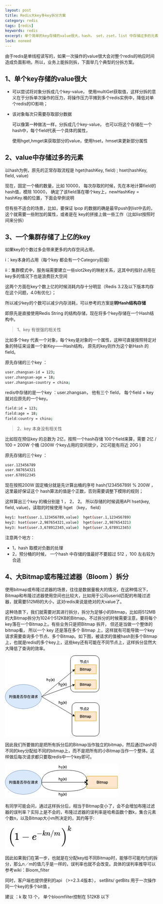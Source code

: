 ```yaml
---
layout: post
title: Redis大key多key拆分方案
category: redis
tags: [redis]
keywords: redis
excerpt: 单个简单的key存储的value很大，hash， set，zset，list 中存储过多的元素（以万为单位），一个集群存储了上亿的key，Key 本身过多也带来了更多的空间占用
lock: noneed
---
```


由于redis是单线程读写的，如果一次操作的value很大会对整个redis的响应时间造成负面影响，所以，业务上能拆则拆，下面举几个典型的分拆方案。

## 1、单个key存储的value很大

- 可以尝试将对象分拆成几个key-value， 使用multiGet获取值，这样分拆的意义在于分拆单次操作的压力，将操作压力平摊到多个redis实例中，降低对单个redis的IO影响；

- 该对象每次只需要存取部分数据

  可以像第一种做法一样，分拆成几个key-value，  也可以将这个存储在一个hash中，每个field代表一个具体的属性，

  使用hget,hmget来获取部分的value，使用hset，hmset来更新部分属性  

## 2、value中存储过多的元素

以hash为例，原先的正常存取流程是  hget(hashKey, field) ; hset(hashKey, field, value)

现在，固定一个桶的数量，比如 10000， 每次存取的时候，先在本地计算field的hash值，模除 10000， 确定了该field落在哪个key上，newHashKey = hashKey.桶的位置，下面会举例说明

但有些不适合的场景，比如，要保证 lpop 的数据的确是最早push到list中去的，这个就需要一些附加的属性，或者是在 key的拼接上做一些工作（比如list按照时间来分拆）

## 3、一个集群存储了上亿的key

如果key的个数过多会带来更多的内存空间占用，

   i：key本身的占用（每个key 都会有一个Category前缀）

   ii：集群模式中，服务端需要建立一些slot2key的映射关系，这其中的指针占用在key多的情况下也是浪费巨大空间

   这两个方面在key个数上亿的时候消耗内存十分明显（Redis 3.2及以下版本均存在这个问题，4.0有优化）；

所以减少key的个数可以减少内存消耗，可以参考的方案是**转Hash结构存储**

即原先是直接使用Redis String 的结构存储，现在将多个key存储在一个Hash结构中。

> 1、key 有很强的相关性

比如多个key 代表一个对象，每个key是对象的一个属性，这种可直接按照特定对象的特征来设置一个新Key——Hash结构， 原先的key则作为这个新Hash 的field。

原先存储的三个key ：

```sh
user.zhangsan-id = 123;  
user.zhangsan-age = 18; 
user.zhangsan-country = china; 
```

redis中存储的是一个key ：user.zhangsan， 他有三个 field， 每个field + key 就对应原先的一个key。

```sh
field:id = 123; 
field:age = 18; 
field:country = china;
```

> 2、key 本身没有相关性

比如现在预估key 的总数为 2亿，按照一个hash存储 100个field来算，需要 2亿 / 100 = 200W 个桶 (200W 个key占用的空间很少，2亿可能有将近 20G )

原先存储的三个key ：

```sh
user.123456789  
user.987654321
user.678912345
```

现在按照200W 固定桶分就是先计算出桶的序号 hash(123456789)  % 200W ， 这里最好保证这个 hash算法的值是个正数，否则需要调整下模除的规则；

这样算出三个key 的桶分别是   1 ， 2， 2。  所以存储的时候调用API   hset(key,  field, value)，读取的时候使用 hget （key， field） 

```sh
key1: hset(user.1,123456789,value)  hget(user.1,123456789)
key2: hset(user.2,987654321,value)  hget(user.2,987654321)
key3: hset(user.3,678912345,value)  hget(user.3,678912345)
```

注意两个地方：

- 1，hash 取模对负数的处理
- 2，预分桶的时候， 一个hash 中存储的值最好不要超过 512 ，100 左右较为合适

## 4、大Bitmap或布隆过滤器（Bloom ）拆分

使用bitmap或布隆过滤器的场景，往往是数据量极大的情况，在这种情况下，Bitmap和布隆过滤器使用空间也比较大，比如用于公司userid匹配的布隆过滤器，就需要512MB的大小，这对redis来说是绝对的大value了。

这种场景下，我们就需要对其进行拆分，拆分为足够小的Bitmap，比如将512MB的大Bitmap拆分为1024个512KB的Bitmap。不过拆分的时候需要注意，要将每个key落在一个Bitmap上。有些业务只是把Bitmap 拆开， 但还是当做一个整体的bitmap看， 所以一个 key 还是落在多个 Bitmap 上，这样就有可能导致一个key请求需要查询多个节点、多个Bitmap。如下图，被请求的值被hash到多个Bitmap上，也就是redis的多个key上，这些key还有可能在不同节点上，这样拆分显然大大降低了查询的效率。

![](\assets\images\2022\redis\bitmap-01.png)

因此我们所要做的是把所有拆分后的Bitmap当作独立的bitmap，然后通过hash将不同的key分配给不同的bitmap上，而不是把所有的小Bitmap当作一个整体。这样做后每次请求都只要取redis中一个key即可。

![](\assets\images\2022\redis\bitmap-02.png)

有同学可能会问，通过这样拆分后，相当于Bitmap变小了，会不会增加布隆过滤器的误判率？实际上是不会的，布隆过滤器的误判率是哈希函数个数k，集合元素个数n，以及Bitmap大小m所决定的，其约等于:

![](/assets/images/2022/redis/bitmap-03.png)

因此如果我们在第一步，也就是在分配key给不同Bitmap时，能够尽可能均匀的拆分，那么n／m的值几乎是一样的，误判率也就不会改变。具体的误判率推导可以参考wiki：Bloom_filter

同时，客户端也提供便利的api （>=2.3.4版本）， setBits/ getBits 用于一次操作同一个key的多个bit值 。

建议 ：k 取 13 个， 单个bloomfilter控制在 512KB 以下
